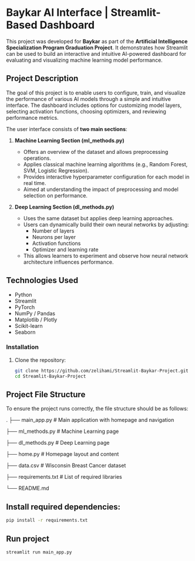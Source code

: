 # Baykar AI Interface | Streamlit-Based Dashboard

This project was developed for **Baykar** as part of the **Artificial Intelligence Specialization Program Graduation Project**. It demonstrates how Streamlit can be used to build an interactive and intuitive AI-powered dashboard for evaluating and visualizing machine learning model performance.

## Project Description
The goal of this project is to enable users to configure, train, and visualize the performance of various AI models through a simple and intuitive interface. The dashboard includes options for customizing model layers, selecting activation functions, choosing optimizers, and reviewing performance metrics.

The user interface consists of **two main sections**:

1. **Machine Learning Section (ml_methods.py)**  
   - Offers an overview of the dataset and allows preprocessing operations.  
   - Applies classical machine learning algorithms (e.g., Random Forest, SVM, Logistic Regression).  
   - Provides interactive hyperparameter configuration for each model in real time.  
   - Aimed at understanding the impact of preprocessing and model selection on performance.

2. **Deep Learning Section (dl_methods.py)**  
   - Uses the same dataset but applies deep learning approaches.  
   - Users can dynamically build their own neural networks by adjusting:  
     - Number of layers  
     - Neurons per layer  
     - Activation functions  
     - Optimizer and learning rate  
   - This allows learners to experiment and observe how neural network architecture influences performance.


## Technologies Used

- Python   
- Streamlit 
- PyTorch 
- NumPy / Pandas  
- Matplotlib / Plotly  
- Scikit-learn  
- Seaborn

### Installation

1. Clone the repository:
   ```bash
   git clone https://github.com/zelihami/Streamlit-Baykar-Project.git
   cd Streamlit-Baykar-Project

## Project File Structure

To ensure the project runs correctly, the file structure should be as follows:

.
├──  main_app.py # Main application with homepage and navigation

├──  ml_methods.py # Machine Learning page

├──  dl_methods.py # Deep Learning page

├──  home.py # Homepage layout and content

├──  data.csv # Wisconsin Breast Cancer dataset

├──  requirements.txt # List of required libraries

└──  README.md

## Install required dependencies:

```bash
pip install -r requirements.txt
```

## Run project

```bash
streamlit run main_app.py
```

